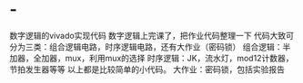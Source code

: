 # -
数字逻辑的vivado实现代码
数字逻辑上完课了，把作业代码整理一下
代码大致可分为三类：组合逻辑电路，时序逻辑电路，还有大作业（密码锁）
组合逻辑：半加器，全加器，mux，利用mux的选择
时序逻辑：JK，流水灯，mod12计数器，节拍发生器等等
以上都是比较简单的小代码。
大作业：密码锁，包括实验报告
